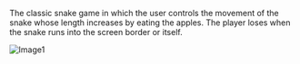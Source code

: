 The classic snake game in which the user controls the movement of the snake whose length increases by eating the apples. The player loses when the snake runs into the screen border or itself.


![Image1](Screenshot(210).png)
